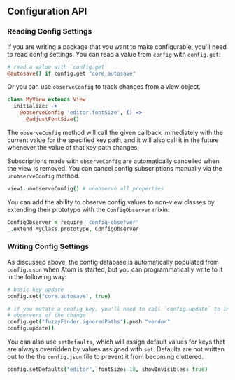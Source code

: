 ## Configuration API

### Reading Config Settings

If you are writing a package that you want to make configurable, you'll need to
read config settings. You can read a value from `config` with `config.get`:

```coffeescript
# read a value with `config.get`
@autosave() if config.get "core.autosave"
```

Or you can use `observeConfig` to track changes from a view object.

```coffeescript
class MyView extends View
  initialize: ->
    @observeConfig 'editor.fontSize', () =>
      @adjustFontSize()
```

The `observeConfig` method will call the given callback immediately with the
current value for the specified key path, and it will also call it in the future
whenever the value of that key path changes.

Subscriptions made with `observeConfig` are automatically cancelled when the
view is removed. You can cancel config subscriptions manually via the
`unobserveConfig` method.

```coffeescript
view1.unobserveConfig() # unobserve all properties
```

You can add the ability to observe config values to non-view classes by
extending their prototype with the `ConfigObserver` mixin:

```coffeescript
ConfigObserver = require 'config-observer'
_.extend MyClass.prototype, ConfigObserver
```

### Writing Config Settings

As discussed above, the config database is automatically populated from
`config.cson` when Atom is started, but you can programmatically write to it in
the following way:

```coffeescript
# basic key update
config.set("core.autosave", true)

# if you mutate a config key, you'll need to call `config.update` to inform
# observers of the change
config.get("fuzzyFinder.ignoredPaths").push "vendor"
config.update()
```

You can also use `setDefaults`, which will assign default values for keys that
are always overridden by values assigned with `set`. Defaults are not written out
to the the `config.json` file to prevent it from becoming cluttered.

```coffeescript
config.setDefaults("editor", fontSize: 18, showInvisibles: true)
```
